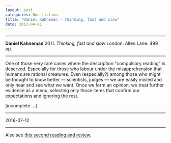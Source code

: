 ```yaml
---
layout: post
categories: Non-fiction
title: "Daniel Kahneman - Thinking, fast and slow"
date: 2012-04-01
---
```




***
<b>Daniel Kahneman</b>  2011. _Thinking, fast and slow_  London: Allen Lane.  499 pp.

***

One of those very rare cases where the description "compulsory reading" is deserved. Especially for those who labour under the misapprehension that humans are rational creatures.  Even (especially?) among those who might be thought to know better &mdash; scientists, judges &mdash; we are easily misled and only hear and see what we want.  Once we form an opinion, we treat further evidence as a menu, selecting only those items that confirm our expectations and ignoring the rest.

[incomplete ...]

---
2016-07-12

---

Also see <a href="https://jasoncollins.org/2016/06/29/re-reading-kahnemans-thinking-fast-and-slow/">this second reading and review</a>.

